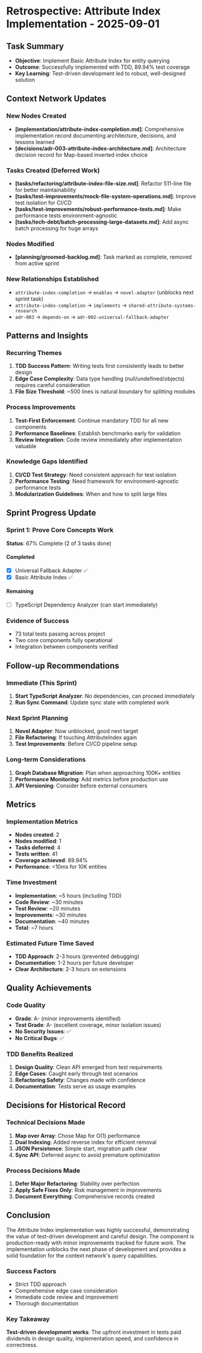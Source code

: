 # Retrospective: Attribute Index Implementation - 2025-09-01

## Task Summary
- **Objective**: Implement Basic Attribute Index for entity querying
- **Outcome**: Successfully implemented with TDD, 89.94% test coverage
- **Key Learning**: Test-driven development led to robust, well-designed solution

## Context Network Updates

### New Nodes Created
- **[implementation/attribute-index-completion.md]**: Comprehensive implementation record documenting architecture, decisions, and lessons learned
- **[decisions/adr-003-attribute-index-architecture.md]**: Architecture decision record for Map-based inverted index choice

### Tasks Created (Deferred Work)
- **[tasks/refactoring/attribute-index-file-size.md]**: Refactor 511-line file for better maintainability
- **[tasks/test-improvements/mock-file-system-operations.md]**: Improve test isolation for CI/CD
- **[tasks/test-improvements/robust-performance-tests.md]**: Make performance tests environment-agnostic
- **[tasks/tech-debt/batch-processing-large-datasets.md]**: Add async batch processing for huge arrays

### Nodes Modified
- **[planning/groomed-backlog.md]**: Task marked as complete, removed from active sprint

### New Relationships Established
- `attribute-index-completion` → `enables` → `novel-adapter` (unblocks next sprint task)
- `attribute-index-completion` → `implements` → `shared-attribute-systems-research`
- `adr-003` → `depends-on` → `adr-002-universal-fallback-adapter`

## Patterns and Insights

### Recurring Themes
1. **TDD Success Pattern**: Writing tests first consistently leads to better design
2. **Edge Case Complexity**: Data type handling (null/undefined/objects) requires careful consideration
3. **File Size Threshold**: ~500 lines is natural boundary for splitting modules

### Process Improvements
1. **Test-First Enforcement**: Continue mandatory TDD for all new components
2. **Performance Baselines**: Establish benchmarks early for validation
3. **Review Integration**: Code review immediately after implementation valuable

### Knowledge Gaps Identified
1. **CI/CD Test Strategy**: Need consistent approach for test isolation
2. **Performance Testing**: Need framework for environment-agnostic performance tests
3. **Modularization Guidelines**: When and how to split large files

## Sprint Progress Update

### Sprint 1: Prove Core Concepts Work
**Status**: 67% Complete (2 of 3 tasks done)

#### Completed
- [x] Universal Fallback Adapter ✅
- [x] Basic Attribute Index ✅

#### Remaining
- [ ] TypeScript Dependency Analyzer (can start immediately)

### Evidence of Success
- 73 total tests passing across project
- Two core components fully operational
- Integration between components verified

## Follow-up Recommendations

### Immediate (This Sprint)
1. **Start TypeScript Analyzer**: No dependencies, can proceed immediately
2. **Run Sync Command**: Update sync state with completed work

### Next Sprint Planning
1. **Novel Adapter**: Now unblocked, good next target
2. **File Refactoring**: If touching AttributeIndex again
3. **Test Improvements**: Before CI/CD pipeline setup

### Long-term Considerations
1. **Graph Database Migration**: Plan when approaching 100K+ entities
2. **Performance Monitoring**: Add metrics before production use
3. **API Versioning**: Consider before external consumers

## Metrics

### Implementation Metrics
- **Nodes created**: 2
- **Nodes modified**: 1  
- **Tasks deferred**: 4
- **Tests written**: 41
- **Coverage achieved**: 89.94%
- **Performance**: <10ms for 10K entities

### Time Investment
- **Implementation**: ~5 hours (including TDD)
- **Code Review**: ~30 minutes
- **Test Review**: ~20 minutes
- **Improvements**: ~30 minutes
- **Documentation**: ~40 minutes
- **Total**: ~7 hours

### Estimated Future Time Saved
- **TDD Approach**: 2-3 hours (prevented debugging)
- **Documentation**: 1-2 hours per future developer
- **Clear Architecture**: 2-3 hours on extensions

## Quality Achievements

### Code Quality
- **Grade**: A- (minor improvements identified)
- **Test Grade**: A- (excellent coverage, minor isolation issues)
- **No Security Issues**: ✅
- **No Critical Bugs**: ✅

### TDD Benefits Realized
1. **Design Quality**: Clean API emerged from test requirements
2. **Edge Cases**: Caught early through test scenarios
3. **Refactoring Safety**: Changes made with confidence
4. **Documentation**: Tests serve as usage examples

## Decisions for Historical Record

### Technical Decisions Made
1. **Map over Array**: Chose Map for O(1) performance
2. **Dual Indexing**: Added reverse index for efficient removal
3. **JSON Persistence**: Simple start, migration path clear
4. **Sync API**: Deferred async to avoid premature optimization

### Process Decisions Made
1. **Defer Major Refactoring**: Stability over perfection
2. **Apply Safe Fixes Only**: Risk management in improvements
3. **Document Everything**: Comprehensive records created

## Conclusion

The Attribute Index implementation was highly successful, demonstrating the value of test-driven development and careful design. The component is production-ready with minor improvements tracked for future work. The implementation unblocks the next phase of development and provides a solid foundation for the context network's query capabilities.

### Success Factors
- Strict TDD approach
- Comprehensive edge case consideration  
- Immediate code review and improvement
- Thorough documentation

### Key Takeaway
**Test-driven development works**: The upfront investment in tests paid dividends in design quality, implementation speed, and confidence in correctness.